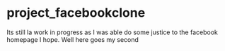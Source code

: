 # project_facebookclone
Its still la work in progress as I was able do some justice to the facebook homepage I hope. Well here goes my second
